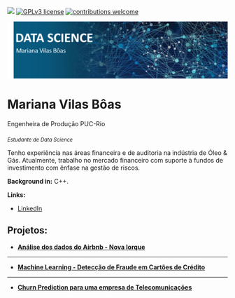 [![](https://img.shields.io/badge/python-3.7+-blue.svg)](https://www.python.org/downloads/release/python-365/) [![GPLv3 license](https://img.shields.io/badge/License-GPLv3-blue.svg)](http://perso.crans.org/besson/LICENSE.html) [![contributions welcome](https://img.shields.io/badge/contributions-welcome-brightgreen.svg?style=flat)](https://github.com/carlosfab/data_science/issues)

<p align="center">
  <img src="banner.png" >
</p>

# Mariana Vilas Bôas
Engenheira de Produção PUC-Rio

<sub>*Estudante de Data Science*</sub>

Tenho experiência nas áreas financeira e de auditoria na indústria de Óleo & Gás. Atualmente, trabalho no mercado financeiro com suporte à fundos de investimento com ênfase na gestão de riscos. 

**Background in:** C++.

**Links:**
* [LinkedIn](https://www.linkedin.com/in/marianaboas/)


## Projetos:

* [**Análise dos dados do Airbnb - Nova Iorque**](https://github.com/MarianaVilasBoas/Portfolio/blob/main/Analisando_os_Dados_do_Airbnb_ipynb_Nova_Iorque.ipynb)
---
* [**Machine Learning - Detecção de Fraude em Cartões de Crédito**](https://github.com/MarianaVilasBoas/Portfolio/blob/main/Detec%C3%A7%C3%A3o_de_Fraude_em_Cart%C3%B5es_de_Cr%C3%A9dito.ipynb)
---
* [**Churn Prediction para uma empresa de Telecomunicações**](https://github.com/MarianaVilasBoas/Portfolio/blob/main/Churn_Prediction_para_uma_empresa_de_Telecomunica%C3%A7%C3%B5es.ipynb)






